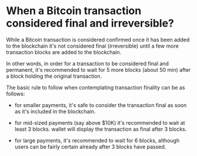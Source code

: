 # When a Bitcoin transaction considered final and irreversible?

While a Bitcoin transaction is considered confirmed once it has been added to the blockchain it's not considered final (irreversible) until a few more transaction blocks are added to the blockchain.

In other words, in order for a transaction to be considered final and permanent, it's recommended to wait for 5 more blocks (about 50 min) after a block holding the original transaction.

The basic rule to follow when contemplating transaction finality can be as follows:

- for smaller payments, it's safe to consider the transaction final as soon as it's included in the blockchain.

- for mid-sized payments (say above $10K) it's recommended to wait at least 3 blocks. wallet will display the transaction as final after 3 blocks.

- for large payments, it's recommended to wait for 6 blocks, although users can be fairly certain already after 3 blocks have passed.
